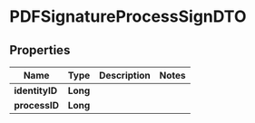 # PDFSignatureProcessSignDTO

## Properties
Name | Type | Description | Notes
------------ | ------------- | ------------- | -------------
**identityID** | **Long** |  | 
**processID** | **Long** |  | 
